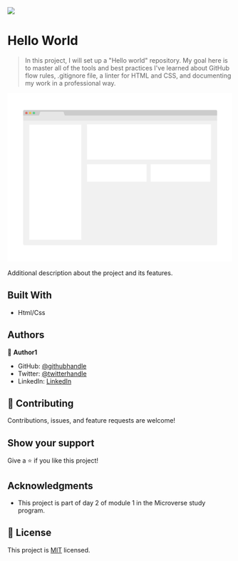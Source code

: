 ![](https://img.shields.io/badge/Microverse-blueviolet)

# Hello World

> In this project, I will set up a "Hello world" repository. My goal here is to master all of the tools and best practices I've learned about GitHub flow rules, .gitignore file, a linter for HTML and CSS, and documenting my work in a professional way.

![screenshot](./app_screenshot.png)

Additional description about the project and its features.

## Built With

- Html/Css


## Authors

👤 **Author1**

- GitHub: [@githubhandle](https://github.com/KDlamini)
- Twitter: [@twitterhandle](https://twitter.com/RealSimoNkosi)
- LinkedIn: [LinkedIn](https://www.linkedin.com/in/simo-nkosi-418523180/)


## 🤝 Contributing

Contributions, issues, and feature requests are welcome!


## Show your support

Give a ⭐️ if you like this project!

## Acknowledgments

- This project is part of day 2 of module 1 in the Microverse study program.

## 📝 License

This project is [MIT](./MIT.md) licensed.
